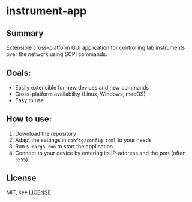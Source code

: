 # instrument-app

## Summary
Extensible cross-platform GUI application for controlling lab instruments over the network using SCPI commands.


## Goals:
* Easily extensible for new devices and new commands
* Cross-platform availability (Linux, Windows, macOS)
* Easy to use

## How to use:
1. Download the repository
2. Adapt the settings in `config/config.toml` to your needs
3. Run `$ cargo run` to start the application
4. Connect to your device by entering its IP-address and the port (often `5555`)


## License
MIT, see [LICENSE](LICENSE)